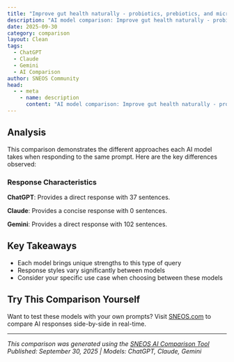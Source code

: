 ```yaml
---
title: "Improve gut health naturally - probiotics, prebiotics, and microbiome optimization"
description: "AI model comparison: Improve gut health naturally - probiotics, prebiotics, and microbiome optimization..."
date: 2025-09-30
category: comparison
layout: Clean
tags:
  - ChatGPT
  - Claude
  - Gemini
  - AI Comparison
author: SNEOS Community
head:
  - - meta
    - name: description
      content: "AI model comparison: Improve gut health naturally - probiotics, prebiotics, and microbiome optimization..."
---
```


<ChatComparison
  title="Improve gut health naturally - probiotics, prebiotics, and microbiome optimization"
  prompt="Improve gut health naturally - probiotics, prebiotics, and microbiome optimization"
  :responses='{
    "ChatGPT": "Improving gut health naturally involves supporting a balanced and diverse community of beneficial microorganisms in your digestive system. Key strategies include incorporating probiotics, prebiotics, and lifestyle habits that optimize your microbiome. Here\u2019s a detailed guide:\n\n### 1. Probiotics: Introducing Beneficial Bacteria\nProbiotics are live beneficial bacteria that can help restore and maintain gut flora balance.\n\n- **Sources of Probiotics:**\n  - **Fermented foods:** Yogurt with live cultures, kefir, sauerkraut, kimchi, miso, tempeh, kombucha, and pickles.\n  - **Probiotic supplements:** Choose high-quality supplements with well-studied strains such as Lactobacillus, Bifidobacterium, and Saccharomyces boulardii.\n\n- **Tips:**\n  - Start with moderate amounts of probiotic foods to let your gut adjust.\n  - Check for labels indicating live and active cultures.\n\n### 2. Prebiotics: Feeding the Good Bacteria\nPrebiotics are non-digestible fibers that feed and encourage the growth of beneficial gut bacteria.\n\n- **Sources of Prebiotics:**\n  - Foods high in soluble fiber such as garlic, onions, leeks, asparagus, bananas (especially slightly green ones), Jerusalem artichokes, chicory root, dandelion greens, oats, and apples.\n  - Whole grains, legumes, and other fiber-rich fruits and vegetables.\n\n- **Tips:**\n  - Increase fiber intake gradually to reduce bloating or gas.\n  - Aim for a variety of fiber types to support diverse bacteria.\n\n### 3. Diet and Lifestyle for Microbiome Optimization\n\n- **Eat a Diverse Diet:** Different bacteria thrive on different foods. A wide variety of whole plant foods supports a richer microbiome.\n- **Limit Processed Foods and Added Sugars:** These can feed harmful bacteria and cause imbalance.\n- **Stay Hydrated:** Water supports digestion and nutrient absorption.\n- **Regular Physical Activity:** Exercise benefits gut health and microbial diversity.\n- **Manage Stress:** Chronic stress may negatively impact gut bacteria. Try meditation, deep breathing, yoga, or other relaxation techniques.\n- **Avoid Unnecessary Antibiotics:** These can disrupt microbial balance. Use only when prescribed by a healthcare professional.\n- **Get Adequate Sleep:** Poor sleep can affect gut microbiota composition.\n\n### 4. Additional Natural Supports\n\n- **Polyphenols:** Found in berries, green tea, coffee, dark chocolate, and red wine (in moderation); polyphenols have prebiotic-like effects.\n- **Resistant Starch:** Present in cooked-then-cooled potatoes, green bananas, and legumes, resistant starch feeds beneficial bacteria.\n- **Bone Broth \u0026 Collagen:** May support gut lining health.\n\n---\n\n### Sample Daily Plan to Support Gut Health\n\n- Breakfast: Yogurt with live cultures topped with sliced banana and a sprinkle of oats.\n- Lunch: Mixed greens salad with onions, garlic, and olive oil dressing; side of fermented sauerkraut.\n- Snack: Apple with a handful of nuts.\n- Dinner: Grilled tempeh, steamed asparagus, and roasted sweet potatoes.\n- Hydration: Plenty of water throughout the day.\n- Lifestyle: 30 minutes of moderate exercise and stress reduction practices.\n\n---\n\nBy consistently incorporating probiotics, prebiotics, and healthy lifestyle habits, you can naturally enhance your gut health and support overall well-being. If gut issues persist, consider consulting a healthcare professional or nutritionist for personalized advice.",
    "Claude": "# Natural Gut Health Optimization Guide\n\n## Understanding Your Gut Microbiome\n\nYour gut contains trillions of bacteria that influence:\n- **Digestion \u0026 nutrient absorption**\n- **Immune system function** (70% of immunity)\n- **Mood regulation** (gut-brain axis)\n- **Inflammation control**\n- **Weight management**\n\n---\n\n## Probiotics: Adding Beneficial Bacteria\n\n### Natural Food Sources\n**Fermented Foods (most effective):**\n- **Yogurt** with live cultures (Greek, kefir)\n- **Sauerkraut** (unpasteurized)\n- **Kimchi** and other fermented vegetables\n- **Miso** and tempeh\n- **Kombucha** (low-sugar varieties)\n- **Traditional pickles** (not vinegar-based)\n\n### Probiotic Supplement Guidelines\n- **Look for:** Multiple strains, 10-50 billion CFUs\n- **Key strains:** Lactobacillus, Bifidobacterium\n- **Timing:** Take on empty stomach or with light meal\n- **Storage:** Refrigerate if required\n\n---\n\n## Prebiotics: Feeding Good Bacteria\n\n### High-Prebiotic Foods\n**Fiber-rich options:**\n- **Jerusalem artichokes** (highest prebiotic content)\n- **Garlic and onions**\n- **Asparagus and leeks**\n- **Bananas** (especially green/unripe)\n- **Oats and barley**\n- **Apples** (with skin)\n- **Flax seeds and chia seeds**\n\n### Daily Fiber Goals\n- **Adults:** 25-35g daily\n- **Increase gradually** to avoid digestive upset\n- **Variety is key** - different fibers feed different bacteria\n\n---\n\n## Microbiome Optimization Strategies\n\n### \uD83D\uDFE2 **Foods That Heal**\n- **Bone broth** (collagen for gut lining)\n- **Omega-3 rich fish** (anti-inflammatory)\n- **Polyphenol foods:** berries, green tea, dark chocolate\n- **Diverse plant foods** (aim for 30\u002B different plants weekly)\n\n### \uD83D\uDD34 **Foods to Limit**\n- **Processed foods** and artificial additives\n- **Excessive sugar** (feeds harmful bacteria)\n- **Refined grains**\n- **Artificial sweeteners**\n- **Excessive alcohol**\n\n---\n\n## Lifestyle Factors for Gut Health\n\n### Stress Management\n- **Chronic stress** disrupts gut bacteria\n- **Practice:** meditation, deep breathing, yoga\n- **Adequate sleep:** 7-9 hours nightly\n\n### Exercise Benefits\n- **Moderate exercise** increases bacterial diversity\n- **Aim for:** 150 minutes weekly moderate activity\n- **Include:** both cardio and strength training\n\n### Antibiotic Considerations\n- **Use only when necessary**\n- **During/after antibiotics:** Increase probiotic foods\n- **Wait 2\u002B hours** between antibiotics and probiotics\n\n---\n\n## Natural Gut Healing Protocols\n\n### For Digestive Issues\n**L-Glutamine:** 5-15g daily (heals intestinal lining)\n**Zinc:** 15-30mg daily (gut barrier function)\n**Digestive enzymes:** With meals if needed\n\n### Anti-Inflammatory Support\n**Turmeric:** 1-3g daily with black pepper\n**Ginger:** Fresh or 1-3g daily\n**Aloe vera juice:** 1-3 oz daily (pure, no additives)\n\n---\n\n## Sample Daily Gut Health Routine\n\n### **Morning:**\n- Glass of water with lemon\n- Probiotic supplement (if using)\n- Breakfast with fermented foods (yogurt/kefir)\n\n### **Throughout Day:**\n- Prebiotic-rich snacks (apple with skin, nuts)\n- Plenty of water (half your body weight in ounces)\n- Diverse plant foods at each meal\n\n### **Evening:**\n- Herbal tea (chamomile, ginger)\n- Early dinner (3\u002B hours before bed)\n- Stress-reduction practice\n\n---\n\n## Red Flags: When to Seek Help\n\n**Consult healthcare provider for:**\n- Persistent digestive pain\n- Significant changes in bowel habits\n- Blood in stool\n- Severe",
    "Gemini": "Okay, let\u0027s dive into improving gut health naturally with probiotics, prebiotics, and microbiome optimization.  This is a hot topic because a healthy gut is linked to so many aspects of overall well-being, from digestion and immunity to even mental health.\n\n**Understanding the Key Players**\n\n*   **Gut Microbiome:**  Think of this as a bustling city of trillions of microorganisms (bacteria, fungi, viruses, etc.) living in your digestive tract, primarily in the large intestine. A diverse and balanced microbiome is crucial for optimal health.\n*   **Probiotics:** These are live, beneficial microorganisms that, when consumed in adequate amounts, confer a health benefit on the host (you!). They help replenish and diversify your gut flora.\n*   **Prebiotics:**  These are non-digestible food ingredients (typically fibers) that selectively feed the beneficial bacteria in your gut.  Think of them as fertilizer for your good gut bugs.\n\n**Strategies for Natural Gut Health Improvement**\n\nHere\u0027s a comprehensive approach, combining dietary changes, lifestyle adjustments, and supplement considerations:\n\n**1.  Dietary Foundations: Focus on Whole, Unprocessed Foods**\n\n*   **Diversity is Key:**  Eat a wide variety of plant-based foods (fruits, vegetables, whole grains, legumes, nuts, and seeds) to provide different types of fiber and nutrients that support a diverse microbiome. Aim for the \u0022eat the rainbow\u0022 approach, consuming foods of different colors.\n*   **Fiber Power:**\n    *   **Soluble Fiber:**  Dissolves in water, forming a gel-like substance that slows digestion and helps lower cholesterol.  Sources: oats, barley, apples, citrus fruits, beans, peas.\n    *   **Insoluble Fiber:**  Adds bulk to the stool, promoting regularity and preventing constipation.  Sources: whole wheat, bran, vegetables like broccoli and leafy greens, nuts, and seeds.\n*   **Limit Processed Foods, Sugar, and Artificial Sweeteners:** These can disrupt the balance of your gut bacteria, favoring harmful species and leading to inflammation. Minimize processed foods, refined sugars, artificial sweeteners, and excessive unhealthy fats.\n*   **Hydration:** Drink plenty of water to keep things moving smoothly through your digestive system and support healthy gut function.\n\n**2.  Probiotic-Rich Foods (Incorporating Fermented Foods)**\n\n*   **Yogurt:** Choose plain, unsweetened yogurt with live and active cultures (look for this on the label). Greek yogurt is often a good option.\n*   **Kefir:** A fermented milk drink, similar to yogurt but often with a wider variety of probiotic strains.\n*   **Sauerkraut:** Fermented cabbage, a traditional German food. Choose unpasteurized versions to ensure live cultures.\n*   **Kimchi:** A Korean fermented cabbage dish, often spicy.  Look for unpasteurized varieties.\n*   **Kombucha:** A fermented tea drink. Be mindful of sugar content.\n*   **Miso:** Fermented soybean paste, used in Japanese cuisine.\n*   **Tempeh:** Fermented soybean cake.\n*   **Pickles:** Fermented cucumbers (not just vinegar-soaked).\n*   **Sourdough Bread:** The fermentation process gives sourdough bread unique qualities and can increase nutrient availability.\n\n**Important Considerations for Fermented Foods:**\n\n*   **Start Slowly:**  Introduce fermented foods gradually to avoid digestive discomfort (bloating, gas).\n*   **Read Labels:** Look for \u0022live and active cultures\u0022 on yogurt and other fermented products.  Pasteurization kills beneficial bacteria.\n*   **Unpasteurized vs. Pasteurized:**  Unpasteurized fermented foods contain live probiotics, but they may also carry a (small) risk of harmful bacteria.  Pregnant women and those with weakened immune systems should exercise caution and consult with a healthcare professional.\n\n**3.  Prebiotic-Rich Foods (Feeding Your Good Bacteria)**\n\n*   **Onions and Garlic:** Contain inulin and fructans, which are prebiotic fibers.\n*   **Leeks:** Similar to onions and garlic, rich in fructans.\n*   **Asparagus:** Contains inulin.\n*   **Bananas (especially slightly green ones):** Contain resistant starch, a type of prebiotic fiber.\n*   **Oats:** Contain beta-glucan, a soluble fiber with prebiotic effects.\n*   **Apples:** Contain pectin, a soluble fiber with prebiotic effects.\n*   **Barley:** Contains beta-glucan.\n*   **Flaxseeds:**  Contain both soluble and insoluble fiber, with prebiotic benefits.\n*   **Seaweed:** Certain types of seaweed contain prebiotic polysaccharides.\n*   **Cocoa:** Polyphenols in cocoa can act as prebiotics.\n*   **Jerusalem Artichokes (Sunchokes):** An excellent source of inulin.\n*   **Dandelion Greens:**  A bitter green rich in prebiotics.\n\n**4.  Probiotic Supplements (Considered when Diet Isn\u0027t Enough)**\n\n*   **When to Consider:** If you have a history of antibiotic use, chronic digestive issues (IBS, IBD), or are struggling to get enough probiotics through diet alone, a supplement may be beneficial.\n*   **Choosing the Right Supplement:**\n    *   **Strain Specificity:** Different probiotic strains have different effects.  Look for strains that are clinically proven to address your specific concerns (e.g., *Lactobacillus rhamnosus GG* for diarrhea, *Bifidobacterium infantis* for IBS).\n    *   **CFU Count:**  CFU stands for Colony Forming Units, which indicates the number of live bacteria in a dose.  Generally, a dosage of 1-10 billion CFU is a good starting point, but higher doses may be needed in certain cases.\n    *   **Quality and Reputable Brands:** Choose supplements from reputable brands that undergo third-party testing to ensure purity and potency.\n    *   **Storage:**  Some probiotics require refrigeration.  Check the label for storage instructions.\n    *   **Form:** Probiotics come in capsules, powders, and liquids.  Choose a form that is convenient for you.\n*   **Consult with a Healthcare Professional:**  It\u0027s always best to discuss probiotic supplementation with your doctor or a registered dietitian, especially if you have underlying health conditions.\n\n**5.  Lifestyle Factors that Impact Gut Health**\n\n*   **Stress Management:** Chronic stress can negatively impact the gut microbiome. Practice stress-reducing techniques like:\n    *   **Mindfulness Meditation:**  Focus on the present moment.\n    *   **Deep Breathing Exercises:**  Slow, controlled breathing can calm the nervous system.\n    *   **Yoga:** Combines physical postures, breathing techniques, and meditation.\n    *   **Spending Time in Nature:**  Being outdoors has been shown to reduce stress.\n    *   **Regular Exercise:**  Physical activity can help reduce stress and improve mood.\n*   **Sleep Hygiene:**  Lack of sleep can disrupt the gut microbiome and increase inflammation. Aim for 7-9 hours of quality sleep per night.  Establish a regular sleep schedule, create a relaxing bedtime routine, and avoid screen time before bed.\n*   **Regular Exercise:** Moderate exercise can promote gut microbial diversity and reduce inflammation.  Aim for at least 30 minutes of moderate-intensity exercise most days of the week.\n*   **Avoid Unnecessary Antibiotics:**  Antibiotics can kill both good and bad bacteria in the gut.  Use them only when absolutely necessary and prescribed by a doctor. If you do need to take antibiotics, consider taking a probiotic supplement (separate from the antibiotic dose) to help replenish your gut flora.\n*   **Limit Alcohol Consumption:** Excessive alcohol consumption can damage the gut lining and disrupt the microbiome.\n*   **Quit Smoking:** Smoking has been linked to alterations in the gut microbiome.\n\n**6.  Consider Gut Health Testing (If Appropriate)**\n\n*   **When to Consider:** If you have persistent digestive issues that are not improving with dietary and lifestyle changes, gut health testing may be helpful.\n*   **Types of Tests:**\n    *   **Comprehensive Stool Analysis:** Analyzes the composition of your gut microbiome, including bacteria, fungi, parasites, and other markers of gut health.\n    *   **SIBO (Small Intestinal Bacterial Overgrowth) Breath Test:**  Detects the presence of excessive bacteria in the small intestine.\n*   **Important Considerations:**\n    *   **Consult with a Healthcare Professional:**  Gut health testing should be interpreted by a qualified healthcare professional (doctor, registered dietitian) who can help you understand the results and develop a personalized treatment plan.\n    *   **Cost and Insurance Coverage:** Gut health tests can be expensive and may not be covered by insurance.\n\n**Important Notes and Cautions:**\n\n*   **Listen to Your Body:** Pay attention to how your body responds to different foods and supplements.\n*   **Start Slowly:**  Make gradual changes to your diet and lifestyle to avoid digestive upset.\n*   **Individual Variability:**  What works for one person may not work for another. Experiment and find what works best for you.\n*   **Consult with a Healthcare Professional:** If you have any underlying health conditions, are pregnant or breastfeeding, or are taking medications, consult with your doctor or a registered dietitian before making significant changes to your diet or supplement regimen.\n*   **Not a Quick Fix:** Improving gut health is a journey, not a destination. Be patient and consistent with your efforts, and you will likely see positive results over time.\n*   **Beware of Gimmicks:** Be wary of products that make exaggerated claims about gut health.  Focus on evidence-based strategies.\n\nBy implementing these strategies, you can create a more diverse and balanced gut microbiome, which can lead to improved digestion, enhanced immunity, and overall better health. Remember to be patient, consistent, and listen to your body. Good luck on your gut health journey!\n"
  }'
  published-date="22:46"
/>

## Analysis

This comparison demonstrates the different approaches each AI model takes when responding to the same prompt. Here are the key differences observed:

### Response Characteristics

**ChatGPT**: Provides a direct response with 37 sentences. 

**Claude**: Provides a concise response with 0 sentences. 

**Gemini**: Provides a direct response with 102 sentences. 

## Key Takeaways

- Each model brings unique strengths to this type of query
- Response styles vary significantly between models
- Consider your specific use case when choosing between these models

## Try This Comparison Yourself

Want to test these models with your own prompts? Visit [SNEOS.com](https://sneos.com) to compare AI responses side-by-side in real-time.

---

*This comparison was generated using the [SNEOS AI Comparison Tool](https://sneos.com)*
*Published: September 30, 2025 | Models: ChatGPT, Claude, Gemini*
